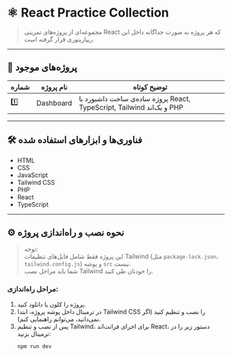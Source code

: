 # ⚛️ React Practice Collection

> مجموعه‌ای از پروژه‌های تمرینی React که هر پروژه به صورت جداگانه داخل این ریپازیتوری قرار گرفته است.

---

## 📂 پروژه‌های موجود

| شماره | نام پروژه | توضیح کوتاه                                                           |
| ----- | --------- | --------------------------------------------------------------------- |
| 1️⃣    | Dashboard | پروژه ساده‌ی ساخت داشبورد با React, TypeScript, Tailwind و بک‌اند PHP |

---

## 🛠️ فناوری‌ها و ابزارهای استفاده شده

- HTML
- CSS
- JavaScript
- Tailwind CSS
- PHP
- React
- TypeScript

---

## ⚙️ نحوه نصب و راه‌اندازی پروژه

> توجه:  
> این پروژه فقط شامل فایل‌های تنظیمات Tailwind (مثل `package-lock.json`، `tailwind.config.js`) و پوشه `src` نیست.  
> شما باید مراحل نصب Tailwind را خودتان طی کنید.

### مراحل راه‌اندازی:

1. پروژه را کلون یا دانلود کنید.
2. در ترمینال داخل پوشه پروژه، ابتدا Tailwind CSS را نصب و تنظیم کنید (اگر نمی‌دانید، می‌توانم راهنمایی کنم).
3. پس از نصب و تنظیم Tailwind، برای اجرای فرانت‌اند React، دستور زیر را در ترمینال بزنید:
   ```bash
   npm run dev
   ```
